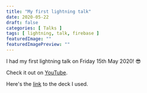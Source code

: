 ```yaml
---
title: "My first lightning talk"
date: 2020-05-22
draft: false
categories: [ Talks ]
tags: [ lightning, talk, firebase ]
featuredImage: ""
featuredImagePreview: ""
---
```


I had my first lightning talk on Friday 15th May 2020! :sunglasses:

Check it out on [YouTube](https://www.youtube.com/watch?v=H9z2u3NoJsU&feature=youtu.be&t=2247).

Here's the [link](https://speakerdeck.com/rossanodan/deploy-a-webapp-in-minutes-with-firebase) to the deck I used.